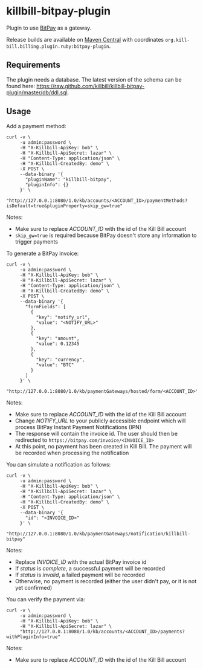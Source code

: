 killbill-bitpay-plugin
======================

Plugin to use [BitPay](http://www.bitpay.com/) as a gateway.

Release builds are available on [Maven Central](http://search.maven.org/#search%7Cga%7C1%7Cg%3A%22org.kill-bill.billing.plugin.ruby%22%20AND%20a%3A%22bitpay-plugin%22) with coordinates `org.kill-bill.billing.plugin.ruby:bitpay-plugin`.

Requirements
------------

The plugin needs a database. The latest version of the schema can be found here: https://raw.github.com/killbill/killbill-bitpay-plugin/master/db/ddl.sql.

Usage
-----

Add a payment method:

```
curl -v \
     -u admin:password \
     -H "X-Killbill-ApiKey: bob" \
     -H "X-Killbill-ApiSecret: lazar" \
     -H "Content-Type: application/json" \
     -H "X-Killbill-CreatedBy: demo" \
     -X POST \
     --data-binary '{
       "pluginName": "killbill-bitpay",
       "pluginInfo": {}
     }' \
     "http://127.0.0.1:8080/1.0/kb/accounts/<ACCOUNT_ID>/paymentMethods?isDefault=true&pluginProperty=skip_gw=true"
```

Notes:
* Make sure to replace *ACCOUNT_ID* with the id of the Kill Bill account
* `skip_gw=true` is required because BitPay doesn't store any information to trigger payments

To generate a BitPay invoice:

```
curl -v \
     -u admin:password \
     -H "X-Killbill-ApiKey: bob" \
     -H "X-Killbill-ApiSecret: lazar" \
     -H "Content-Type: application/json" \
     -H "X-Killbill-CreatedBy: demo" \
     -X POST \
     --data-binary '{
       "formFields": [
         {
           "key": "notify_url",
           "value": "<NOTIFY_URL>"
         },
         {
           "key": "amount",
           "value": 0.12345
         },
         {
           "key": "currency",
           "value": "BTC"
         }
       ]
     }' \
     "http://127.0.0.1:8080/1.0/kb/paymentGateways/hosted/form/<ACCOUNT_ID>"
```

Notes:
* Make sure to replace *ACCOUNT_ID* with the id of the Kill Bill account
* Change *NOTIFY_URL* to your publicly accessible endpoint which will process BitPay Instant Payment Notifications (IPN)
* The response will contain the invoice id. The user should then be redirected to `https://bitpay.com/invoice/<INVOICE_ID>`
* At this point, no payment has been created in Kill Bill. The payment will be recorded when processing the notification

You can simulate a notification as follows:

```
curl -v \
     -u admin:password \
     -H "X-Killbill-ApiKey: bob" \
     -H "X-Killbill-ApiSecret: lazar" \
     -H "Content-Type: application/json" \
     -H "X-Killbill-CreatedBy: demo" \
     -X POST \
     --data-binary '{
       "id": "<INVOICE_ID>"
     }' \
     "http://127.0.0.1:8080/1.0/kb/paymentGateways/notification/killbill-bitpay"
```

Notes:

* Replace *INVOICE_ID* with the actual BitPay invoice id
* If *status* is *complete*, a successful payment will be recorded
* If *status* is *invalid*, a failed payment will be recorded
* Otherwise, no payment is recorded (either the user didn't pay, or it is not yet confirmed)

You can verify the payment via:

```
curl -v \
     -u admin:password \
     -H "X-Killbill-ApiKey: bob" \
     -H "X-Killbill-ApiSecret: lazar" \
     "http://127.0.0.1:8080/1.0/kb/accounts/<ACCOUNT_ID>/payments?withPluginInfo=true"
```

Notes:
* Make sure to replace *ACCOUNT_ID* with the id of the Kill Bill account
